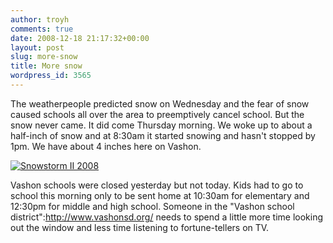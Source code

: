 ```yaml
---
author: troyh
comments: true
date: 2008-12-18 21:17:32+00:00
layout: post
slug: more-snow
title: More snow
wordpress_id: 3565
---
```


The weatherpeople predicted snow on Wednesday and the fear of snow caused schools all over the area to preemptively cancel school. But the snow never came. It did come Thursday morning. We woke up to about a half-inch of snow and at 8:30am it started snowing and hasn't stopped by 1pm. We have about 4 inches here on Vashon.

[![Snowstorm II 2008](http://farm4.static.flickr.com/3191/3118232877_339568bbb3.jpg)](http://www.flickr.com/photos/troyh/3118232877/)

Vashon schools were closed yesterday but not today. Kids had to go to school this morning only to be sent home at 10:30am for elementary and 12:30pm for middle and high school. Someone in the "Vashon school district":http://www.vashonsd.org/ needs to spend a little more time looking out the window and less time listening to fortune-tellers on TV.

